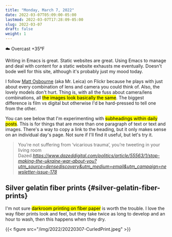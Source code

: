 ```yaml
---
title: "Monday, March 7, 2022"
date: 2022-03-07T05:09:00-05:00
lastmod: 2022-03-07T17:28:09-05:00
slug: 2022-03-07
draft: false
weight: 1
---
```


☁️   Overcast +35°F

Writing in Emacs is great. Static websites are great. Using Emacs to manage and deal with content for a static website exhausts me eventually. Doesn't bode well for this site, although it's probably just my mood today.

I follow [Matt Osbourne](https://flickr.com/photos/32681588@N03/) (aka Mr. Leica) on Flickr because he plays with just about every combination of lens and camera you could think of. Also, the lovely models don't hurt. Thing is, with all the fuss about camera/lens combinations, all <mark>the images look basically the same</mark>. The biggest difference is film vs digital but otherwise I'd be hard-pressed to tell one from the other.

You can see below that I'm experimenting with <mark>subheadings within daily posts</mark>. This is for things that are more than one paragraph of text or text and images. There's a way to copy a link to the heading, but it only makes sense on an individual day's page. Not sure if I'll find it useful, but let's try it.

<blockquote class="quoteback" darkmode="" data-title="Stop making the Ukraine war about you" data-author="Dazed" cite="https://www.dazeddigital.com/politics/article/55563/1/stop-making-the-ukraine-war-about-you?utm_source=densediscovery&utm_medium=email&utm_campaign=newsletter-issue-178">
You’re not suffering from ‘vicarious trauma’, you’re tweeting in your living room
<footer>Dazed<cite> <a href="https://www.dazeddigital.com/politics/article/55563/1/stop-making-the-ukraine-war-about-you?utm_source=densediscovery&utm_medium=email&utm_campaign=newsletter-issue-178">https://www.dazeddigital.com/politics/article/55563/1/stop-making-the-ukraine-war-about-you?utm_source=densediscovery&utm_medium=email&utm_campaign=newsletter-issue-178</a></cite></footer>
</blockquote><script note="" src="https://cdn.jsdelivr.net/gh/Blogger-Peer-Review/quotebacks@1/quoteback.js"></script>


## Silver gelatin fiber prints {#silver-gelatin-fiber-prints}

I'm not sure <mark>darkroom printing on fiber paper</mark> is worth the trouble. I love the way fiber prints look and feel, but they take twice as long to develop and an hour to wash, then this happens when they dry.

{{< figure src="/img/2022/20220307-CurledPrint.jpeg" >}}

[//]: # "Exported with love from a post written in Org mode"
[//]: # "- https://github.com/kaushalmodi/ox-hugo"
